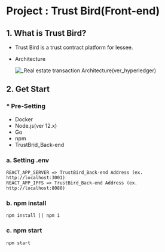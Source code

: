 # Project : Trust  Bird(Front-end)



## 1. What is Trust Bird?

- Trust Bird is a trust contract platform for lessee.

  

- Architecture

  ![_Real estate transaction Architecture(ver_hyperledger)](https://user-images.githubusercontent.com/65533287/99356460-89408800-28ed-11eb-8520-49c6db65bed3.jpg)

## 2. Get Start

### * Pre-Setting

- Docker
- Node.js(ver 12.x)
- Go
- npm
- TrustBrid_Back-end



### a. Setting .env

```
REACT_APP_SERVER => TrustBird_Back-end Address (ex. http://localhost:3001)
REACT_APP_IPFS => TrustBird_Back-end Address (ex. http://localhost:8080)
```



### b. npm install

```
npm install || npm i
```



### c. npm start

```
npm start
```

